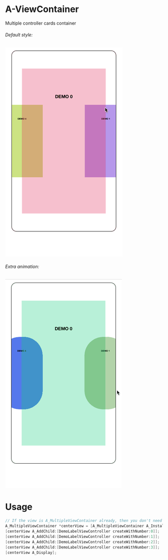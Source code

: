 # A-ViewContainer
Multiple controller cards container

###### Default style:
![demo1](https://raw.githubusercontent.com/Animaxx/A-ViewContainer/master/demo/viewContainer_demo1.gif)

###### Extra animation:
![demo2](https://raw.githubusercontent.com/Animaxx/A-ViewContainer/master/demo/viewContainer_demo2.gif)

# Usage
```Objective-C
// If the view is A_MultipleViewContainer already, then you don't need to call InstallTo method.
A_MultipleViewContainer *centerView = [A_MultipleViewContainer A_InstallTo:self.view];
[centerView A_AddChild:[DemoLabelViewController createWithNumber:0]];
[centerView A_AddChild:[DemoLabelViewController createWithNumber:1]];
[centerView A_AddChild:[DemoLabelViewController createWithNumber:2]];
[centerView A_AddChild:[DemoLabelViewController createWithNumber:3]];
[centerView A_Display];
```
